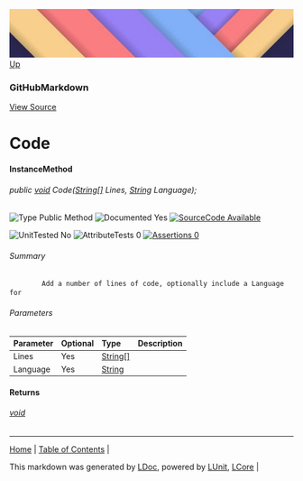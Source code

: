 ![](../Content/LDoc-banner-small.png "")
[Up](GitHubMarkdown.md)
### GitHubMarkdown
[View Source](../Markdown/GitHubMarkdown.cs)
# Code
#### InstanceMethod
###### public [void](https://www.google.com/#q=C%23+System.void) Code([String[]](https://www.google.com/#q=C%23+System.String[]) Lines, [String](https://www.google.com/#q=C%23+System.String) Language);

![Type Public Method](http://b.repl.ca/v1/Type-Public%20Method-lightgrey.png "") ![Documented Yes](http://b.repl.ca/v1/Documented-Yes-brightgreen.png "") [![SourceCode Available](http://b.repl.ca/v1/SourceCode-Available-brightgreen.png "")](../Markdown/GitHubMarkdown.cs#L234)

![UnitTested No](http://b.repl.ca/v1/UnitTested-No-lightgrey.png "") ![AttributeTests 0](http://b.repl.ca/v1/AttributeTests-0-lightgrey.png "") [![Assertions 0](http://b.repl.ca/v1/Assertions-0-brightgreen.png "")](../Markdown/GitHubMarkdown.cs)
###### Summary

            Add a number of lines of code, optionally include a Language for 
            
###### Parameters

Parameter | Optional | Type | Description
:---  | :---  | :---  | :--- 
Lines | Yes | [String[]](https://www.google.com/#q=C%23+System.String[]) | 
Language | Yes | [String](https://www.google.com/#q=C%23+System.String) | 

#### Returns
###### [void](https://www.google.com/#q=C%23+System.void)
---

[Home](../../README.md) | [Table of Contents](../../TableOfContents.md) | 


This markdown was generated by [LDoc](https://github.com/CodeSingularity/LDoc), powered by [LUnit](https://github.com/CodeSingularity/LUnit), [LCore](https://github.com/CodeSingularity/LCore) | 

